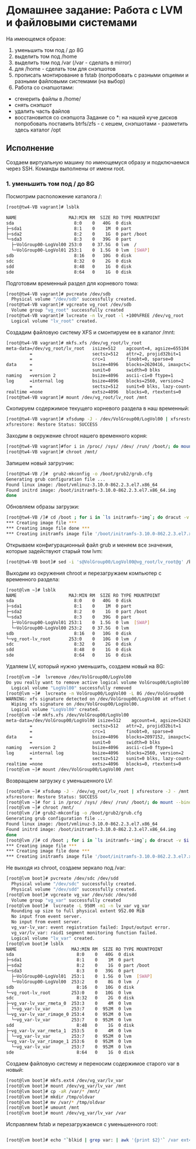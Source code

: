 # Домашнее задание: Работа с LVM и файловыми системами

На имеющемся образе:

1. уменьшить том под / до 8G
2. выделить том под /home
3. выделить том под /var (/var - сделать в mirror)
4. для /home - сделать том для снэпшотов
5. прописать монтирование в fstab (попробовать с разными опциями и разными файловыми системами (на выбор)
6. Работа со снапшотами:

- сгенерить файлы в /home/
- снять снэпшот
- удалить часть файлов
- восстановится со снэпшота
Задание со *:
на нашей куче дисков попробовать поставить btrfs/zfs - с кешем, снэпшотами - разметить здесь каталог /opt

## Исполнение

Создаем виртуальную машину по имеющемуся образу и подключаемся через SSH.
Команды выполнены от имени root.

### 1. уменьшить том под / до 8G

Посмотрим расположение каталога /:

```bash
[root@tw4-VB vagrant]# lsblk

NAME                    MAJ:MIN RM  SIZE RO TYPE MOUNTPOINT
sda                       8:0    0   40G  0 disk
├─sda1                    8:1    0    1M  0 part
├─sda2                    8:2    0    1G  0 part /boot
└─sda3                    8:3    0   39G  0 part
  ├─VolGroup00-LogVol00 253:0    0 37.5G  0 lvm  /
  └─VolGroup00-LogVol01 253:1    0  1.5G  0 lvm  [SWAP]
sdb                       8:16   0   10G  0 disk
sdc                       8:32   0    2G  0 disk
sdd                       8:48   0    1G  0 disk
sde                       8:64   0    1G  0 disk

```

Подготовим временный раздел для корневого тома:

```bash
[root@tw4-VB vagrant]# pvcreate /dev/sdb
  Physical volume "/dev/sdb" successfully created.
[root@tw4-VB vagrant]# vgcreate vg_root /dev/sdb
  Volume group "vg_root" successfully created
[root@tw4-VB vagrant]# lvcreate -n lv_root -l +100%FREE /dev/vg_root
  Logical volume "lv_root" created.

```

Создадим файловую систему XFS и смонтируем ее в каталог /mnt:

```bash
[root@tw4-VB vagrant]# mkfs.xfs /dev/vg_root/lv_root
meta-data=/dev/vg_root/lv_root   isize=512    agcount=4, agsize=655104 blks
         =                       sectsz=512   attr=2, projid32bit=1
         =                       crc=1        finobt=0, sparse=0
data     =                       bsize=4096   blocks=2620416, imaxpct=25
         =                       sunit=0      swidth=0 blks
naming   =version 2              bsize=4096   ascii-ci=0 ftype=1
log      =internal log           bsize=4096   blocks=2560, version=2
         =                       sectsz=512   sunit=0 blks, lazy-count=1
realtime =none                   extsz=4096   blocks=0, rtextents=0
[root@tw4-VB vagrant]# mount /dev/vg_root/lv_root /mnt

```

Скопируем содержимое текущего корневого раздела в наш временный:

```bash
[root@tw4-VB vagrant]# xfsdump -J - /dev/VolGroup00/LogVol00 | xfsrestore -J - /mnt
xfsrestore: Restore Status: SUCCESS

```

Заходим в окружение chroot нашего временного корня:

```bash
[root@tw4-VB vagrant]#for i in /proc/ /sys/ /dev/ /run/ /boot/; do mount --bind $i /mnt/$i; done
[root@tw4-VB vagrant]# chroot /mnt/

```

Запишем новый загрузчик:

```bash
[root@tw4-VB /]#  grub2-mkconfig -o /boot/grub2/grub.cfg
Generating grub configuration file ...
Found linux image: /boot/vmlinuz-3.10.0-862.2.3.el7.x86_64
Found initrd image: /boot/initramfs-3.10.0-862.2.3.el7.x86_64.img
done
```

Обновляем образы загрузки:

```bash
[root@tw4-VB /]# cd /boot ; for i in `ls initramfs-*img`; do dracut -v $i `echo $i|sed "s/initramfs-//g; s/.img//g"` --force; done
*** Creating image file ***
*** Creating image file done ***
*** Creating initramfs image file '/boot/initramfs-3.10.0-862.2.3.el7.x86_64.img' done ***

```

Открываем конфигурационный файл grub и меняем все значения, которые задействуют старый том lvm:

```bash
[root@tw4-VB boot]# sed -i 's@VolGroup00/LogVol00@vg_root/lv_root@g' /boot/grub2/grub.cfg

```

Выходим из окружения chroot и перезагружаем компьютер с временного раздела:

```bash
[root@lvm ~]# lsblk
NAME                    MAJ:MIN RM  SIZE RO TYPE MOUNTPOINT
sda                       8:0    0   40G  0 disk 
├─sda1                    8:1    0    1M  0 part 
├─sda2                    8:2    0    1G  0 part /boot
└─sda3                    8:3    0   39G  0 part 
  ├─VolGroup00-LogVol01 253:1    0  1.5G  0 lvm  [SWAP]
  └─VolGroup00-LogVol00 253:2    0 37.5G  0 lvm  
sdb                       8:16   0   10G  0 disk 
└─vg_root-lv_root       253:0    0   10G  0 lvm  /
sdc                       8:32   0    2G  0 disk 
sdd                       8:48   0    1G  0 disk 
sde                       8:64   0    1G  0 disk 

```

Удаляем LV, который нужно уменьшить, создаем новый на 8G:

```bash
[root@lvm ~]#  lvremove /dev/VolGroup00/LogVol00
Do you really want to remove active logical volume VolGroup00/LogVol00? [y/n]: y
  Logical volume "LogVol00" successfully removed
[root@lvm ~]#  lvcreate -n VolGroup00/LogVol00 -L 8G /dev/VolGroup00
WARNING: xfs signature detected on /dev/VolGroup00/LogVol00 at offset 0. Wipe it? [y/n]: y
  Wiping xfs signature on /dev/VolGroup00/LogVol00.
  Logical volume "LogVol00" created.
[root@lvm ~]# mkfs.xfs /dev/VolGroup00/LogVol00
meta-data=/dev/VolGroup00/LogVol00 isize=512    agcount=4, agsize=524288 blks
         =                       sectsz=512   attr=2, projid32bit=1
         =                       crc=1        finobt=0, sparse=0
data     =                       bsize=4096   blocks=2097152, imaxpct=25
         =                       sunit=0      swidth=0 blks
naming   =version 2              bsize=4096   ascii-ci=0 ftype=1
log      =internal log           bsize=4096   blocks=2560, version=2
         =                       sectsz=512   sunit=0 blks, lazy-count=1
realtime =none                   extsz=4096   blocks=0, rtextents=0
[root@lvm ~]# mount /dev/VolGroup00/LogVol00 /mnt

```

Возвращаем загрузку с уменьшенного LV:

```bash
[root@lvm ~]# xfsdump -J - /dev/vg_root/lv_root | xfsrestore -J - /mnt
xfsrestore: Restore Status: SUCCESS
[root@lvm ~]# for i in /proc/ /sys/ /dev/ /run/ /boot/; do mount --bind $i /mnt/$i; done
[root@lvm ~]# chroot /mnt/
[root@lvm /]# grub2-mkconfig -o /boot/grub2/grub.cfg
Generating grub configuration file ...
Found linux image: /boot/vmlinuz-3.10.0-862.2.3.el7.x86_64
Found initrd image: /boot/initramfs-3.10.0-862.2.3.el7.x86_64.img
done
[root@lvm /]# cd /boot ; for i in `ls initramfs-*img`; do dracut -v $i `echo $i|sed "s/initramfs-//g; > s/.img//g"` --force; done
*** Creating image file ***
*** Creating image file done ***
*** Creating initramfs image file '/boot/initramfs-3.10.0-862.2.3.el7.x86_64.img' done ***

```

Не выходя из chroot, создаем зеркало под /var:

```bash
[root@lvm boot]# pvcreate /dev/sdc /dev/sdd
  Physical volume "/dev/sdc" successfully created.
  Physical volume "/dev/sdd" successfully created.
[root@lvm boot]# vgcreate vg_var /dev/sdc /dev/sdd
  Volume group "vg_var" successfully created
[root@lvm boot]#  lvcreate -L 950M -m1 -n lv_var vg_var
  Rounding up size to full physical extent 952.00 MiB
  No input from event server.
  No input from event server.
  vg_var-lv_var: event registration failed: Input/output error.
  vg_var/lv_var: raid1 segment monitoring function failed.
  Logical volume "lv_var" created.
[root@lvm boot]# lsblk
NAME                     MAJ:MIN RM  SIZE RO TYPE MOUNTPOINT
sda                        8:0    0   40G  0 disk
├─sda1                     8:1    0    1M  0 part
├─sda2                     8:2    0    1G  0 part /boot
└─sda3                     8:3    0   39G  0 part
  ├─VolGroup00-LogVol01  253:1    0  1.5G  0 lvm  [SWAP]
  └─VolGroup00-LogVol00  253:2    0    8G  0 lvm  /
sdb                        8:16   0   10G  0 disk
└─vg_root-lv_root        253:0    0   10G  0 lvm
sdc                        8:32   0    2G  0 disk
├─vg_var-lv_var_rmeta_0  253:3    0    4M  0 lvm
│ └─vg_var-lv_var        253:7    0  952M  0 lvm
└─vg_var-lv_var_rimage_0 253:4    0  952M  0 lvm
  └─vg_var-lv_var        253:7    0  952M  0 lvm
sdd                        8:48   0    1G  0 disk
├─vg_var-lv_var_rmeta_1  253:5    0    4M  0 lvm
│ └─vg_var-lv_var        253:7    0  952M  0 lvm
└─vg_var-lv_var_rimage_1 253:6    0  952M  0 lvm
  └─vg_var-lv_var        253:7    0  952M  0 lvm
sde                        8:64   0    1G  0 disk

```

Создаем файловую систему и переносим содержимое старого var в новый:

```bash
[root@lvm boot]# mkfs.ext4 /dev/vg_var/lv_var
[root@lvm boot]# mount /dev/vg_var/lv_var /mnt
[root@lvm boot]# cp -aR /var/* /mnt/
[root@lvm boot]# mkdir /tmp/oldvar
[root@lvm boot]# mv /var/* /tmp/oldvar
[root@lvm boot]# umount /mnt
[root@lvm boot]# mount /dev/vg_var/lv_var /var

```

Исправляем fstab и перезагружаемся с уменьшенного root:

```bash

[root@lvm boot]# echo "`blkid | grep var: | awk '{print $2}'` /var ext4 defaults 0 0" >> /etc/fstab

